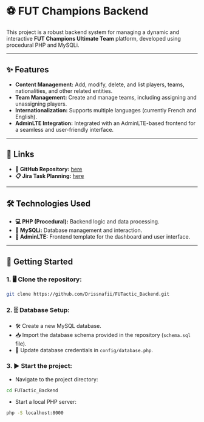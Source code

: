 # ⚽ FUT Champions Backend  

This project is a robust backend system for managing a dynamic and interactive **FUT Champions Ultimate Team** platform, developed using procedural PHP and MySQLi.

---

## ✨ Features  

- **Content Management:** Add, modify, delete, and list players, teams, nationalities, and other related entities.  
- **Team Management:** Create and manage teams, including assigning and unassigning players.  
- **Internationalization:** Supports multiple languages (currently French and English).  
- **AdminLTE Integration:** Integrated with an AdminLTE-based frontend for a seamless and user-friendly interface.  

---

## 🔗 Links  

- **📁 GitHub Repository:** [here](https://github.com/Drissnafii/FUTactic_Backend.git)  
- **📋 Jira Task Planning:** [here](https://drissnafi3.atlassian.net/jira/software/projects/FB/boards/5?sprintStarted=true&atlOrigin=eyJpIjoiNGVhNmE1NTgxZDI0NDg5NDgyNzRiNmQ0Y2VjYTcyMDgiLCJwIjoiaiJ9)  

---

## 🛠️ Technologies Used  

- **💻 PHP (Procedural):** Backend logic and data processing.  
- **📂 MySQLi:** Database management and interaction.  
- **🎨 AdminLTE:** Frontend template for the dashboard and user interface.  

---

## 🚀 Getting Started  

### 1. 🖥️ Clone the repository:  
```bash
git clone https://github.com/Drissnafii/FUTactic_Backend.git
```

### 2. 🗄️ Database Setup:  
- 🛠️ Create a new MySQL database.  
- 📥 Import the database schema provided in the repository (`schema.sql` file).  
- 📝 Update database credentials in `config/database.php`.  

### 3. ▶️ Start the project:  
- Navigate to the project directory:  
```bash
cd FUTactic_Backend
```  
- Start a local PHP server:  
```bash
php -S localhost:8000
```
